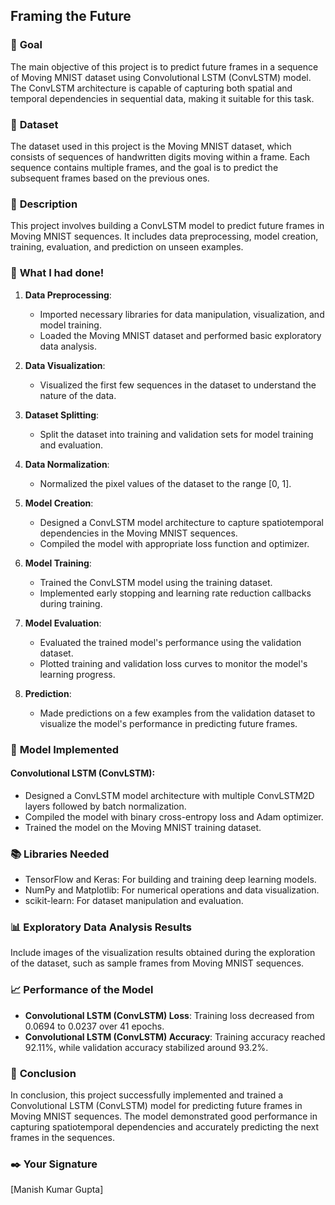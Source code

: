 ## **Framing the Future**

### 🎯 **Goal**
The main objective of this project is to predict future frames in a sequence of Moving MNIST dataset using Convolutional LSTM (ConvLSTM) model. The ConvLSTM architecture is capable of capturing both spatial and temporal dependencies in sequential data, making it suitable for this task.

### 🧵 **Dataset**
The dataset used in this project is the Moving MNIST dataset, which consists of sequences of handwritten digits moving within a frame. Each sequence contains multiple frames, and the goal is to predict the subsequent frames based on the previous ones.

### 🧾 **Description**

This project involves building a ConvLSTM model to predict future frames in Moving MNIST sequences. It includes data preprocessing, model creation, training, evaluation, and prediction on unseen examples.

### 🧮 **What I had done!**

1. **Data Preprocessing**:
   - Imported necessary libraries for data manipulation, visualization, and model training.
   - Loaded the Moving MNIST dataset and performed basic exploratory data analysis.

2. **Data Visualization**:
   - Visualized the first few sequences in the dataset to understand the nature of the data.

3. **Dataset Splitting**:
   - Split the dataset into training and validation sets for model training and evaluation.

4. **Data Normalization**:
   - Normalized the pixel values of the dataset to the range [0, 1].

5. **Model Creation**:
   - Designed a ConvLSTM model architecture to capture spatiotemporal dependencies in the Moving MNIST sequences.
   - Compiled the model with appropriate loss function and optimizer.

6. **Model Training**:
   - Trained the ConvLSTM model using the training dataset.
   - Implemented early stopping and learning rate reduction callbacks during training.

7. **Model Evaluation**:
   - Evaluated the trained model's performance using the validation dataset.
   - Plotted training and validation loss curves to monitor the model's learning progress.

8. **Prediction**:
   - Made predictions on a few examples from the validation dataset to visualize the model's performance in predicting future frames.

### 🚀 **Model Implemented**

#### Convolutional LSTM (ConvLSTM):
- Designed a ConvLSTM model architecture with multiple ConvLSTM2D layers followed by batch normalization.
- Compiled the model with binary cross-entropy loss and Adam optimizer.
- Trained the model on the Moving MNIST training dataset.

### 📚 **Libraries Needed**

- TensorFlow and Keras: For building and training deep learning models.
- NumPy and Matplotlib: For numerical operations and data visualization.
- scikit-learn: For dataset manipulation and evaluation.

### 📊 **Exploratory Data Analysis Results**

Include images of the visualization results obtained during the exploration of the dataset, such as sample frames from Moving MNIST sequences.

### 📈 **Performance of the Model**

- **Convolutional LSTM (ConvLSTM) Loss**: Training loss decreased from 0.0694 to 0.0237 over 41 epochs.
- **Convolutional LSTM (ConvLSTM) Accuracy**: Training accuracy reached 92.11%, while validation accuracy stabilized around 93.2%.

### 📢 **Conclusion**

In conclusion, this project successfully implemented and trained a Convolutional LSTM (ConvLSTM) model for predicting future frames in Moving MNIST sequences. The model demonstrated good performance in capturing spatiotemporal dependencies and accurately predicting the next frames in the sequences.

### ✒️ **Your Signature**

[Manish Kumar Gupta]